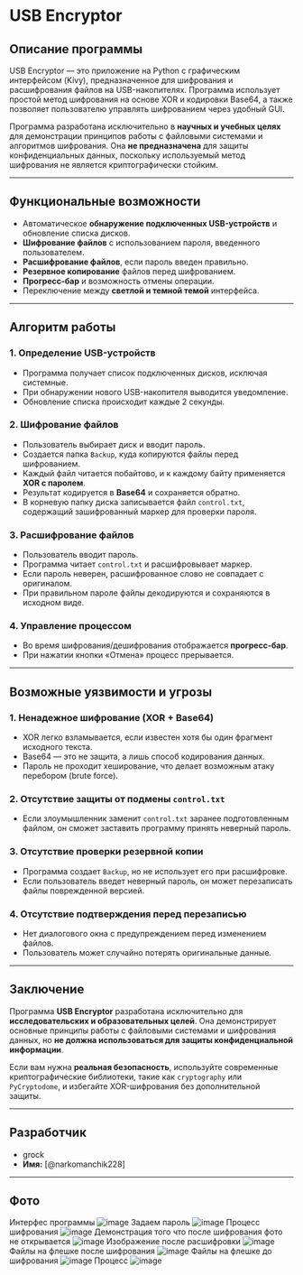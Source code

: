 # USB Encryptor

## Описание программы
USB Encryptor — это приложение на Python с графическим интерфейсом (Kivy), предназначенное для шифрования и расшифрования файлов на USB-накопителях. Программа использует простой метод шифрования на основе XOR и кодировки Base64, а также позволяет пользователю управлять шифрованием через удобный GUI.

Программа разработана исключительно в **научных и учебных целях** для демонстрации принципов работы с файловыми системами и алгоритмов шифрования. Она **не предназначена** для защиты конфиденциальных данных, поскольку используемый метод шифрования не является криптографически стойким.

---

## Функциональные возможности
- Автоматическое **обнаружение подключенных USB-устройств** и обновление списка дисков.
- **Шифрование файлов** с использованием пароля, введенного пользователем.
- **Расшифрование файлов**, если пароль введен правильно.
- **Резервное копирование** файлов перед шифрованием.
- **Прогресс-бар** и возможность отмены операции.
- Переключение между **светлой и темной темой** интерфейса.

---

## Алгоритм работы
### 1. Определение USB-устройств
- Программа получает список подключенных дисков, исключая системные.
- При обнаружении нового USB-накопителя выводится уведомление.
- Обновление списка происходит каждые 2 секунды.

### 2. Шифрование файлов
- Пользователь выбирает диск и вводит пароль.
- Создается папка `Backup`, куда копируются файлы перед шифрованием.
- Каждый файл читается побайтово, и к каждому байту применяется **XOR с паролем**.
- Результат кодируется в **Base64** и сохраняется обратно.
- В корневую папку диска записывается файл `control.txt`, содержащий зашифрованный маркер для проверки пароля.

### 3. Расшифрование файлов
- Пользователь вводит пароль.
- Программа читает `control.txt` и расшифровывает маркер.
- Если пароль неверен, расшифрованное слово не совпадает с оригиналом.
- При правильном пароле файлы декодируются и сохраняются в исходном виде.

### 4. Управление процессом
- Во время шифрования/дешифрования отображается **прогресс-бар**.
- При нажатии кнопки «Отмена» процесс прерывается.

---

## Возможные уязвимости и угрозы
### 1. **Ненадежное шифрование (XOR + Base64)**
- XOR легко взламывается, если известен хотя бы один фрагмент исходного текста.
- Base64 — это не защита, а лишь способ кодирования данных.
- Пароль не проходит хеширование, что делает возможным атаку перебором (brute force).

### 2. **Отсутствие защиты от подмены `control.txt`**
- Если злоумышленник заменит `control.txt` заранее подготовленным файлом, он сможет заставить программу принять неверный пароль.

### 3. **Отсутствие проверки резервной копии**
- Программа создает `Backup`, но не использует его при расшифровке.
- Если пользователь введет неверный пароль, он может перезаписать файлы поврежденной версией.

### 4. **Отсутствие подтверждения перед перезаписью**
- Нет диалогового окна с предупреждением перед изменением файлов.
- Пользователь может случайно потерять оригинальные данные.

---
## Заключение
Программа **USB Encryptor** разработана исключительно для **исследовательских и образовательных целей**. Она демонстрирует основные принципы работы с файловыми системами и шифрования данных, но **не должна использоваться для защиты конфиденциальной информации**.

Если вам нужна **реальная безопасность**, используйте современные криптографические библиотеки, такие как `cryptography` или `PyCryptodome`, и избегайте XOR-шифрования без дополнительной защиты.

---

## Разработчик
- grock
- **Имя:** [@narkomanchik228]
---
## Фото
Интерфес программы
![image](https://github.com/user-attachments/assets/7a477b3e-b2cc-4999-ba24-410aadbc42f7)
Задаем пароль 
![image](https://github.com/user-attachments/assets/8ede22cb-d079-424e-8b41-d481c2e14abc)
Процесс шифрования
![image](https://github.com/user-attachments/assets/b43c5227-498b-4c79-8761-485427b0bb16)
Демонстрация того что после шифрования фото не открывается
![image](https://github.com/user-attachments/assets/d2ad7660-b435-4cdc-89e1-0fbc991580e3)
Изображение после расшифровки
![image](https://github.com/user-attachments/assets/404a97f2-f582-475d-b28f-cce0c91ca90b)
Файлы на флешке после шифрования 
![image](https://github.com/user-attachments/assets/fce62a12-bcee-448b-83fc-9348cbad5591)
Файлы на флешке до шифрования 
![image](https://github.com/user-attachments/assets/8911747e-d07d-4048-b188-9fe698a54dbc)
Процесс
![image](https://github.com/user-attachments/assets/d48501b1-3a16-4198-bb29-8910ff8c571c)



